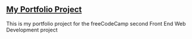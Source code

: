## [My Portfolio Project](https://eokwukwe.github.io/fcc-portfolio-project/index.html)

This is my portfolio project for the freeCodeCamp second Front End Web Development project
